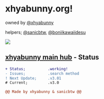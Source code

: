 # xhyabunny.org!
owned by [@xhyabunny](https://github.com/xhyabunny)

helpers; [@sanicbtw](https://github.com/SanicBTW), [@boniikawaiidesu](https://github.com/boniikawaiidesu)

[![](https://img.shields.io/badge/API-yellow?style=for-the-badge)](https://xhyabunny.github.io/the404)

## [xhyabunny main hub](https://xhyabunny.github.io/main) - Status
```diff
+ Status;          .working!
- Issues;          .search method
! Next Update;     .v3.01
# Current;         .v3.0

@@ Made by xhyabunny & sanicbtw @@
```






